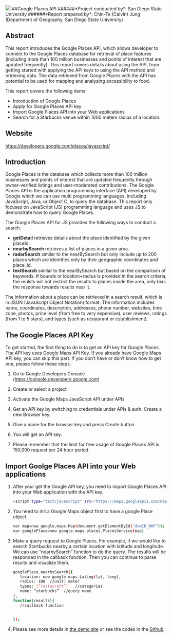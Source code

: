 
<img src='http://humandynamics.sdsu.edu/images/HDMA_Logo.png' style='width=50px; ' />
##Google Places API
######*Project conducted by*: San Diego State University
######*Report prepared by*: Chin-Te (Calvin) Jung (Department of Geography, San Diego State University)

## Abstract

This report introduces the Google Places API, which allows developer to connect to the Google Places database for retrieval of place features (including more than 100 million businesses and points of interest that are updated frequently).  This report covers details about using the API, from getting started with applying the API keys to using the API method and retrieving data.   The data retrieved from Google Places with the API has potential to be used for mapping and analyzing accessibility to food.

This report covers the following items:
- Introduction of Google Places
- Apply for Google Places API key
- Import Google Places API into your Web applications
- Search for a Starbucks venue within 1000 meters radius of  a location.




## Website
https://developers.google.com/places/javascript/


## Introduction
Google Places is the database which collects more than 100 million businesses and points of interest that are updated frequently through owner-verified listings and user-moderated contributions. The Google Places API is the application programming interface (API) developed by Google which we can use multi programming languages, including JavaScript, Java, or Object C, to query the database. This report only focuses on JavaScript (JS) programming language and uses JS to demonstrate how to query Google Places. 

The Google Places API for JS provides the following ways to conduct a search.
- **getDetail**
retrieves details about the place identified by the given placeId. 
- **nearbySearch**
retrieves a list of places in a given area.
- **radarSearch**
similar to the nearBySearch but only include up to 200 places which are identifies only by their geographic coordinates and place_id. 
- **textSearch**
similar to the nearBySearch but based on the comparison of keywords. If bounds or location+radius is provided in the search criteria, the reulsts will not restrict the results to places inside the area, only bias the response towards results near it. 

The information about a place can be retrieved in a search result, which is in JSON (JavaScript Object Notation) format. The information includes name, coordinates, description, addresses, phone number, websites, time zone, photos, price level (from free to very expensive), user reviews, ratings (from 1 to 5 stars), and types (such as restaurant or establishment). 



## The Google Places API Key

To get started, the first thing to do is to get an API key for Google Places. The API key uses Google Maps API Key. If you already have Google Maps API key, you can skip this part. If you don’t have or don’t know how to get one, please follow these steps.
1.	Go to Google Developers Console (https://console.developers.google.com)
2.	Create or select a project
3.	Activate the Google Maps JavaScript API under APIs
 

4.	Get an API key by switching to credentials under APIs & auth. Create a new Browser key.
 
5.	Give a name for the browser key and press Create button
6.	You will get an API key. 
7.	Please  remember that the limit for free usage of Google Places API is 150,000 request per 24 hour period. 



## Import Goolge Places API into your Web applications

1.	After your get the Google API key, you need to import Google Places API into your Web application with the API key.
    ```sh
    <script type="text/javascript" src="https://maps.googleapis.com/maps/api/js?key=AIzaSyAqd6BFSfKhHPiGaNUXnSt6jAzQ9q_3DyU&libraries=places"></script>
    ```  
    
2.	You need to init a Google Maps object first to have a google Place object.
    ```sh
    var map=new google.maps.Map(document.getElementById("domID_MAP")); 
    var googlePlace=new google.maps.places.PlacesService(map)
    ```  
3.	Make a query request to Google Places. For example, if we would like to search Startbucks nearby a certain location with latitude and longitude. We can use “nearbySearch” function to do the query. The results will be responded in the callback function. Then you can continue to parse results and visualize them. 
     ```sh
    googlePlace.nearbySearch({
    	location: new google.maps.LatLng(lat, long),
    	radius: 100  //unit: meter
    	types: [“restaurant”]   //categories
    	name: “starbucks”  //query name
    }, 
    function(results){
    	//callback function
    
    
    });
    ```  

4.	Please see more details in [the demo site](http://vision.sdsu.edu/ychuang/Flickr_InstagramAPI/socialMedia_API.html]) or see the codes in the [Github](https://github.com/HDMA-SDSU/HDMA-SocialMediaAPI/blob/dev/API-GooglePlaces/Example/index.html).






